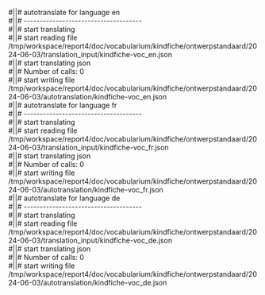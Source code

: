 #||# autotranslate for language en  
#||# -------------------------------------  
#||# start translating  
#||# start reading file /tmp/workspace/report4/doc/vocabularium/kindfiche/ontwerpstandaard/2024-06-03/translation_input/kindfiche-voc_en.json  
#||# start translating json  
#||# Number of calls: 0  
#||# start writing file /tmp/workspace/report4/doc/vocabularium/kindfiche/ontwerpstandaard/2024-06-03/autotranslation/kindfiche-voc_en.json  
#||# autotranslate for language fr  
#||# -------------------------------------  
#||# start translating  
#||# start reading file /tmp/workspace/report4/doc/vocabularium/kindfiche/ontwerpstandaard/2024-06-03/translation_input/kindfiche-voc_fr.json  
#||# start translating json  
#||# Number of calls: 0  
#||# start writing file /tmp/workspace/report4/doc/vocabularium/kindfiche/ontwerpstandaard/2024-06-03/autotranslation/kindfiche-voc_fr.json  
#||# autotranslate for language de  
#||# -------------------------------------  
#||# start translating  
#||# start reading file /tmp/workspace/report4/doc/vocabularium/kindfiche/ontwerpstandaard/2024-06-03/translation_input/kindfiche-voc_de.json  
#||# start translating json  
#||# Number of calls: 0  
#||# start writing file /tmp/workspace/report4/doc/vocabularium/kindfiche/ontwerpstandaard/2024-06-03/autotranslation/kindfiche-voc_de.json  
